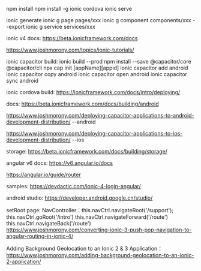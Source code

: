 npm install
npm install -g ionic cordova
ionic serve

ionic generate
ionic g page pages/xxx
ionic g component components/xxx --export
ionic g service services/xxx

ionic v4 docs:
https://beta.ionicframework.com/docs

https://www.joshmorony.com/topics/ionic-tutorials/

ionic capacitor build:
ionic build --prod
npm install --save @capacitor/core @capacitor/cli
npx cap init [appName][appid]
ionic capacitor add android
ionic capacitor copy android
ionic capacitor open android
ionic capacitor sync android

ionic cordova build:
https://ionicframework.com/docs/intro/deploying/

docs:
https://beta.ionicframework.com/docs/building/android

https://www.joshmorony.com/deploying-capacitor-applications-to-android-development-distribution/ --android

https://www.joshmorony.com/deploying-capacitor-applications-to-ios-development-distribution/ --ios

storage:
https://beta.ionicframework.com/docs/building/storage/

angular v6 docs:
https://v6.angular.io/docs

https://angular.io/guide/router

samples:
https://devdactic.com/ionic-4-login-angular/

android studio:
https://developer.android.google.cn/studio/

setRoot page:
<ion-button href="/support" routerDirection="root">
NavController：this.navCtrl.navigateRoot('/support');
this.navCtrl.goRoot('/intro')
this.navCtrl.navigateForward('/route')
this.navCtrl.navigateBack('/route')
https://www.joshmorony.com/converting-ionic-3-push-pop-navigation-to-angular-routing-in-ionic-4/

Adding Background Geolocation to an Ionic 2 & 3 Application：
https://www.joshmorony.com/adding-background-geolocation-to-an-ionic-2-application/
